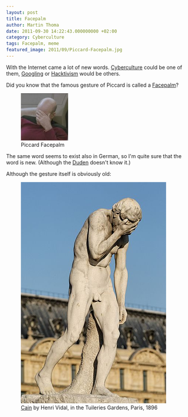 ```yaml
---
layout: post
title: Facepalm
author: Martin Thoma
date: 2011-09-30 14:22:43.000000000 +02:00
category: Cyberculture
tags: Facepalm, meme
featured_image: 2011/09/Piccard-Facepalm.jpg
---
```

With the Internet came a lot of new words. <a href="http://en.wikipedia.org/wiki/Cyberculture">Cyberculture</a> could be one of them, <a href="http://en.wikipedia.org/wiki/Google_(verb)">Googling</a> or <a href="http://en.wikipedia.org/wiki/Hacktivism">Hacktivism</a> would be others.

Did you know that the famous gesture of Piccard is called a <a href="http://en.wikipedia.org/wiki/Facepalm">Facepalm</a>?
<figure class="aligncenter">
            <a href="../images/2011/09/Piccard-Facepalm.jpg"><img src="../images/2011/09/Piccard-Facepalm.jpg" alt="Piccard Facepalm" style="max-width:128px;max-height:128px" class="size-full wp-image-3171"/></a>
            <figcaption class="text-center">Piccard Facepalm</figcaption>
        </figure>

The same word seems to exist also in German, so I'm quite sure that the word is new. (Although the <a href="http://en.wikipedia.org/wiki/Duden">Duden</a> doesn't know it.)

Although the gesture itself is obviously old:

<figure class="aligncenter">
            <a href="../images/2011/09/Cain_Henri_Vidal_Tuileries.jpg"><img src="../images/2011/09/Cain_Henri_Vidal_Tuileries.jpg" alt="Cain by Henri Vidal, in the Tuileries Gardens, Paris, 1896" style="max-width:394px;max-height:600px" class="size-full wp-image-3181"/></a>
            <figcaption class="text-center"><a href='http://commons.wikimedia.org/wiki/File:Cain_Henri_Vidal_Tuileries.jpg'>Cain</a> by Henri Vidal, in the Tuileries Gardens, Paris, 1896</figcaption>
        </figure>
